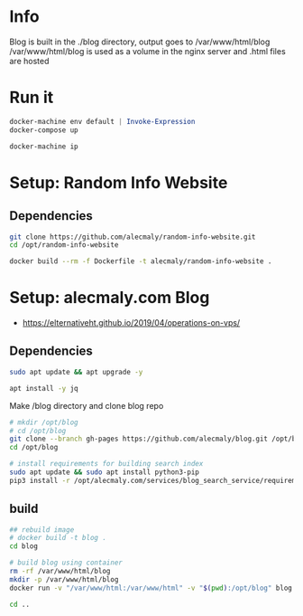 # Info

Blog is built in the ./blog directory, output goes to /var/www/html/blog
/var/www/html/blog is used as a volume in the nginx server and .html files are hosted

# Run it

```powershell
docker-machine env default | Invoke-Expression
docker-compose up

docker-machine ip
```

# Setup: Random Info Website

## Dependencies
```bash
git clone https://github.com/alecmaly/random-info-website.git 
cd /opt/random-info-website

docker build --rm -f Dockerfile -t alecmaly/random-info-website .
```


# Setup:  alecmaly.com Blog

- https://elternativeht.github.io/2019/04/operations-on-vps/

## Dependencies
```bash
sudo apt update && apt upgrade -y

apt install -y jq
```

Make /blog directory and clone blog repo 
```bash
# mkdir /opt/blog
# cd /opt/blog
git clone --branch gh-pages https://github.com/alecmaly/blog.git /opt/blog
cd /opt/blog

# install requirements for building search index
sudo apt update && sudo apt install python3-pip
pip3 install -r /opt/alecmaly.com/services/blog_search_service/requirements.txt
```

## build
```bash
## rebuild image
# docker build -t blog .
cd blog

# build blog using container
rm -rf /var/www/html/blog
mkdir -p /var/www/html/blog
docker run -v "/var/www/html:/var/www/html" -v "$(pwd):/opt/blog" blog /opt/blog/docker_build.sh

cd ..
```

